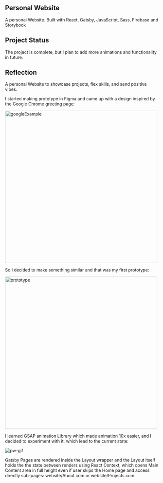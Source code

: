 ## Personal Website


A personal Website.
Built with React, Gatsby, JavaScript, Sass, Firebase and Storybook

## Project Status

The project is complete, but I plan to add more animations and functionality in future.


## **Reflection**

A personal Website to showcase projects, flex skills, and send positive vibes.

I started making prototype in Figma and came up with a design inspired by the Google Chrome greeting page:

<img width="500" alt="googleExample" src="https://user-images.githubusercontent.com/88290696/184224995-713dc748-a1bf-4ad0-9c97-5b2804879894.png">

So I decided to make something similar and that was my first prototype:

<img width="500" alt="prototype" src="https://user-images.githubusercontent.com/88290696/184225015-a34000a4-e100-4d9c-afb2-4d6501c4ee76.png">


I learned GSAP animation Library which made animation 10x easier,  and I decided to experiment with it, which lead to the current state:

![pw-gif](https://user-images.githubusercontent.com/88290696/184225043-7b3e34b0-aae7-43b6-a199-917ab3c52aee.gif)


Gatsby Pages are rendered inside the Layout wrapper and the Layout itself holds the the state between renders using React Context, which opens Main Content area in full height even if user skips the Home page and access directly sub-pages: website/About.com or website/Projects.com.
